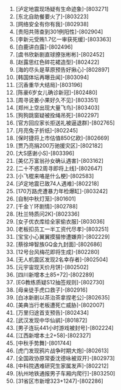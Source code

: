 
1. [泸定地震现场疑有生命迹象]-[803271]
1. [东北自助餐要火了]-[803223]
1. [网络安全有你有我]-[802938]
1. [贵阳共筛查到301例阳性]-[802904]
1. [李新元受贿1.7亿一审获死缓]-[803363]
1. [白鹿讲白露]-[802496]
1. [虞书欣新剧直球撩张彬彬]-[802452]
1. [赵露思红色碎花裙造型]-[802422]
1. [海的尽头是草原预告好揪心]-[802897]
1. [韩国体坛再曝丑闻]-[803094]
1. [沉香重华大结局]-[803196]
1. [陈豪6岁女儿确诊新冠]-[802480]
1. [周寻说姜小果好久不见]-[803351]
1. [郑州上空出现大量飞鸟]-[803403]
1. [狗狗跳窗疑被拴绳吊死]-[802297]
1. [官方回应家长拒送礼被逼退群]-[802765]
1. [月亮兔子折纸]-[802245]
1. [保时捷将上市估值850亿欧]-[802669]
1. [贾乃亮捐200万驰援灾区]-[802182]
1. [大S感谢小S]-[803396]
1. [美亿万富翁孙女确认遇害]-[803162]
1. [二十不惑2周寻即将上线]-[802647]
1. [小飞棍来咯是什么梗]-[802583]
1. [泸定地震已致74人遇难]-[802218]
1. [170万路虎遭暴力年检爆缸]-[803242]
1. [自制中秋灯笼]-[801601]
1. [千金丫环剧情]-[802788]
1. [杜兰特质问2K]-[802336]
1. [女子优衣库给全家偷衣服]-[803036]
1. [老板扣员工一半工资代尽孝]-[803251]
1. [宝宝小心翼翼摸猫惨遭嫌弃]-[802229]
1. [蔡徐坤智族GQ金九封面]-[802686]
1. [12号台风梅花即将生成]-[802280]
1. [无人机震区发现2名幸存者]-[802504]
1. [元宇宙现天价月饼]-[802502]
1. [四川新增本土85+72]-[802289]
1. [EG教练质疑S12抽签规则]-[802730]
1. [母亲徒手虎口救子]-[802916]
1. [白冰新剧以茶治茶拿捏老公]-[802635]
1. [美典当行老板遭死亡威胁]-[802007]
1. [万里归途首支预告]-[802434]
1. [武汉发现中华仙鹟]-[801872]
1. [男子连玩441小时游戏被封号]-[802224]
1. [江西新增本土2+58]-[802327]
1. [中秋手势舞]-[801744]
1. [虎门发现鸦片战争时期大炮]-[802613]
1. [全国政协原常委沈德咏被双开]-[802973]
1. [中科院遇难研究生家属发声]-[802212]
1. [杭州地铁通报男子车厢内爬行]-[803250]
1. [31省区市新增323+1247]-[802286]